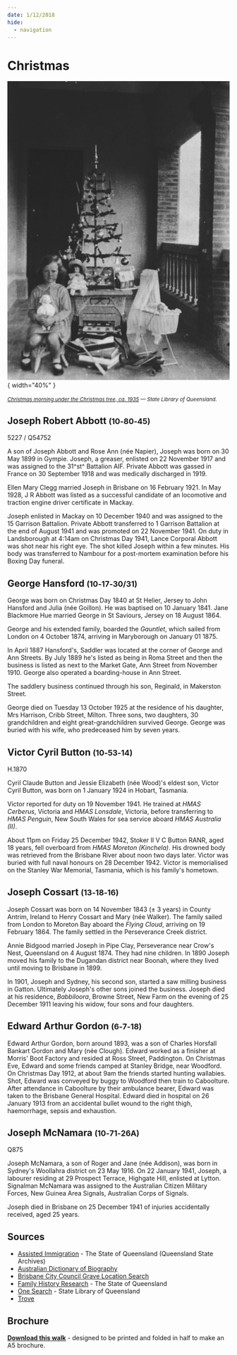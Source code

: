 ```yaml
---
date: 1/12/2018
hide:
  - navigation
---
```


# Christmas

![](../assets/christmas-1935.jpg){ width="40%" }  

*<small>[Christmas morning under the Christmas tree, ca. 1935](http://onesearch.slq.qld.gov.au/permalink/f/1upgmng/slq_alma21220399300002061) — State Library of Queensland.</small>*

<!--

???+ directions "Directions" 

    Starting point
    Walking directions to first headstone... is the grave of...
    
    ![](../assets/404.png){ width="15%" }

-->

## Joseph Robert Abbott <small>(10‑80‑45)</small>

5227 / Q54752

A son of Joseph Abbott and Rose Ann (née Napier), Joseph was born on 30 May 1899 in Gympie. Joseph, a greaser, enlisted on 22 November 1917 and was assigned to the 31^st^ Battalion AIF. Private Abbott was gassed in France on 30  September 1918 and was medically discharged in 1919.

Ellen Mary Clegg married Joseph in Brisbane on 16 February 1921. In May 1928, J R Abbott was listed as a successful candidate of an locomotive and traction engine driver certificate in Mackay.

Joseph enlisted in Mackay on 10 December 1940 and was assigned to the 15 Garrison Battalion. Private Abbott transferred to 1 Garrison Battalion at the end of August 1941 and was promoted on 22 November 1941. On duty in Landsborough at 4:14am on Christmas Day 1941, Lance Corporal Abbott was shot near his right eye. The shot killed Joseph within a few minutes. His body was transferred to Nambour for a post-mortem examination before his Boxing Day funeral.

<!--

??? directions "Directions" 

    Walking directions to next headstone... is the grave of...
    
    ![](../assets/404.png){ width="15%" }
    
-->


## George Hansford <small>(10‑17‑30/31)</small>

George was born on Christmas Day 1840 at St Helier, Jersey to John Hansford and Julia (née Goillon). He was baptised on 10 January 1841. Jane Blackmore Hue married George in St Saviours, Jersey on 18 August 1864. 

George and his extended family, boarded the *Gauntlet*, which sailed from London on 4 October 1874, arriving in Maryborough on January 01 1875.

In April 1887 Hansford's, Saddler was located at the corner of George and Ann Streets. By July 1889 he's listed as being in Roma Street and then the business is listed as next to the Market Gate, Ann Street from November 1910. George also operated a boarding-house in Ann Street.

The saddlery business continued through his son, Reginald, in Makerston Street. 

George died on Tuesday 13 October 1925 at the residence of his daughter, Mrs Harrison, Cribb Street, Milton. Three sons, two daughters, 30 grandchildren and eight great-grandchildren survived George. George was buried with his wife, who predeceased him by seven years.

## Victor Cyril Button <small>(10‑53‑14)</small>

H.1870

Cyril Claude Button and Jessie Elizabeth (née Wood)'s eldest son, Victor Cyril Button, was born on 1 January 1924 in Hobart, Tasmania.

Victor reported for duty on 19 November 1941. He trained at *HMAS Cerberus*, Victoria and *HMAS Lonsdale*, Victoria, before transferring to *HMAS Penguin*, New South Wales for sea service aboard *HMAS Australia (II)*.

About 11pm on Friday 25 December 1942, Stoker II V C Button RANR, aged 18 years, fell overboard from *HMAS Moreton (Kinchela)*. His drowned body was retrieved from the Brisbane River about noon two days later. Victor was buried with full naval honours on 28 December 1942. Victor is memorialised on the Stanley War Memorial, Tasmania, which is his family's hometown.

## Joseph Cossart <small>(13‑18‑16)</small>

Joseph Cossart was born on 14 November 1843 (± 3 years) in County Antrim, Ireland to Henry Cossart and Mary (née Walker). The family sailed from London to Moreton Bay aboard the *Flying Cloud*, arriving on 19 February 1864. The family settled in the Perseverance Creek district. 

Annie Bidgood married Joseph in Pipe Clay, Perseverance near Crow's Nest, Queensland on 4 August 1874. They had nine children.
In 1890 Joseph moved his family to the Dugandan district near Boonah, where they lived until moving to Brisbane in 1899.

In 1901, Joseph and Sydney, his second son, started a saw milling business in Gatton. Ultimately Joseph's other sons joined the business.
Joseph died at his residence, *Babbiloora*, Browne Street, New Farm on the evening of 25 December 1911 leaving his widow, four sons and four daughters.

## Edward Arthur Gordon <small>(6‑7‑18)</small>

Edward Arthur Gordon, born around 1893, was a son of Charles Horsfall Bankart Gordon and Mary (née Clough). Edward worked as a finisher at Morris' Boot Factory and resided at Ross Street, Paddington. On Christmas Eve, Edward and some friends camped at Stanley Bridge, near Woodford. On Christmas Day 1912, at about 9am the friends started hunting wallabies. Shot, Edward was conveyed by buggy to Woodford then train to Caboolture. After attendance in Caboolture by their ambulance bearer, Edward was taken to the Brisbane General Hospital.
Edward died in hospital on 26 January 1913 from an accidental bullet wound to the right thigh, haemorrhage, sepsis and exhaustion.

## Joseph McNamara <small>(10‑71‑26A)</small>

Q875  <!-- What is this number -->

Joseph McNamara, a son of Roger and Jane (née Addison), was born in Sydney's Woollahra district on 23 May 1916. On 22 January 1941, Joseph, a labourer residing at 29 Prospect Terrace, Highgate Hill, enlisted at Lytton. Signalman McNamara <!-- (Q875) --> was assigned to the Australian Citizen Military Forces, New Guinea Area Signals, Australian Corps of Signals.

Joseph died in Brisbane on 25 December 1941 of injuries accidentally received, aged 25 years.


## Sources

- [Assisted Immigration](https://www.qld.gov.au/recreation/arts/heritage/archives/collection/immigration) - The State of Queensland (Queensland State Archives)
- [Australian Dictionary of Biography](https://adb.anu.edu.au)
- [Brisbane City Council Grave Location Search](http://graves.brisbane.qld.gov.au)
- [Family History Research](https://www.familyhistory.bdm.qld.gov.au) - The State of Queensland
- [One Search](http://onesearch.slq.qld.gov.au/primo-explore/search?vid=SLQ) - State Library of Queensland
- [Trove](https://trove.nla.gov.au)

<div class="noprint" markdown="1">

## Brochure

**[Download this walk](../assets/guides/one-day-christmas.pdf)** - designed to be printed and folded in half to make an A5 brochure.

</div>
